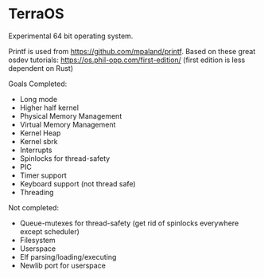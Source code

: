 # TerraOS
Experimental 64 bit operating system.

Printf is used from https://github.com/mpaland/printf. 
Based on these great osdev tutorials: https://os.phil-opp.com/first-edition/ 
(first edition is less dependent on Rust)

Goals
Completed:
* Long mode
* Higher half kernel
* Physical Memory Management
* Virtual Memory Management
* Kernel Heap
* Kernel sbrk
* Interrupts
* Spinlocks for thread-safety
* PIC
* Timer support
* Keyboard support (not thread safe)
* Threading

Not completed:
* Queue-mutexes for thread-safety (get rid of spinlocks everywhere except scheduler)
* Filesystem
* Userspace
* Elf parsing/loading/executing
* Newlib port for userspace
